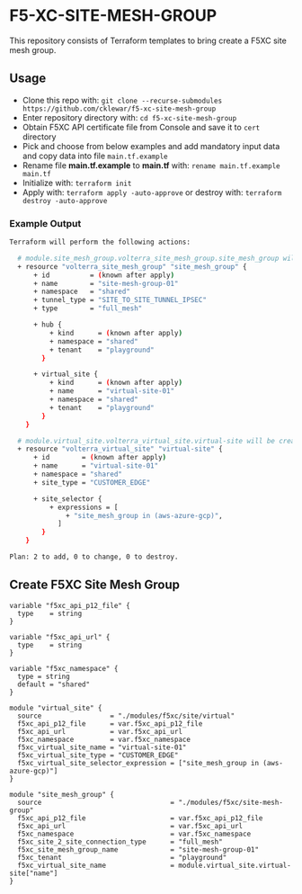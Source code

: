 # F5-XC-SITE-MESH-GROUP

This repository consists of Terraform templates to bring create a F5XC site mesh group.

## Usage

- Clone this repo with: `git clone --recurse-submodules https://github.com/cklewar/f5-xc-site-mesh-group`
- Enter repository directory with: `cd f5-xc-site-mesh-group`
- Obtain F5XC API certificate file from Console and save it to `cert` directory
- Pick and choose from below examples and add mandatory input data and copy data into file `main.tf.example`
- Rename file __main.tf.example__ to __main.tf__ with: `rename main.tf.example main.tf`
- Initialize with: `terraform init`
- Apply with: `terraform apply -auto-approve` or destroy with: `terraform destroy -auto-approve`

### Example Output

```bash
Terraform will perform the following actions:

  # module.site_mesh_group.volterra_site_mesh_group.site_mesh_group will be created
  + resource "volterra_site_mesh_group" "site_mesh_group" {
      + id          = (known after apply)
      + name        = "site-mesh-group-01"
      + namespace   = "shared"
      + tunnel_type = "SITE_TO_SITE_TUNNEL_IPSEC"
      + type        = "full_mesh"

      + hub {
          + kind      = (known after apply)
          + namespace = "shared"
          + tenant    = "playground"
        }

      + virtual_site {
          + kind      = (known after apply)
          + name      = "virtual-site-01"
          + namespace = "shared"
          + tenant    = "playground"
        }
    }

  # module.virtual_site.volterra_virtual_site.virtual-site will be created
  + resource "volterra_virtual_site" "virtual-site" {
      + id        = (known after apply)
      + name      = "virtual-site-01"
      + namespace = "shared"
      + site_type = "CUSTOMER_EDGE"

      + site_selector {
          + expressions = [
              + "site_mesh_group in (aws-azure-gcp)",
            ]
        }
    }

Plan: 2 to add, 0 to change, 0 to destroy.
```

## Create F5XC Site Mesh Group

```hcl
variable "f5xc_api_p12_file" {
  type    = string
}

variable "f5xc_api_url" {
  type    = string
}

variable "f5xc_namespace" {
  type = string
  default = "shared"
}

module "virtual_site" {
  source                 = "./modules/f5xc/site/virtual"
  f5xc_api_p12_file      = var.f5xc_api_p12_file
  f5xc_api_url           = var.f5xc_api_url
  f5xc_namespace         = var.f5xc_namespace
  f5xc_virtual_site_name = "virtual-site-01"
  f5xc_virtual_site_type = "CUSTOMER_EDGE"
  f5xc_virtual_site_selector_expression = ["site_mesh_group in (aws-azure-gcp)"]
}

module "site_mesh_group" {
  source                                = "./modules/f5xc/site-mesh-group"
  f5xc_api_p12_file                     = var.f5xc_api_p12_file
  f5xc_api_url                          = var.f5xc_api_url
  f5xc_namespace                        = var.f5xc_namespace
  f5xc_site_2_site_connection_type      = "full_mesh"
  f5xc_site_mesh_group_name             = "site-mesh-group-01"
  f5xc_tenant                           = "playground"
  f5xc_virtual_site_name                = module.virtual_site.virtual-site["name"]
}
```